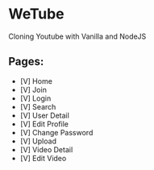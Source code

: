 # WeTube

Cloning Youtube with Vanilla and NodeJS

## Pages:

-   [V] Home
-   [V] Join
-   [V] Login
-   [V] Search
-   [V] User Detail
-   [V] Edit Profile
-   [V] Change Password
-   [V] Upload
-   [V] Video Detail
-   [V] Edit Video
